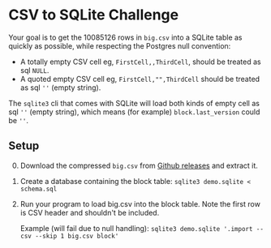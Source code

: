 # CSV to SQLite Challenge

Your goal is to get the 10085126 rows in `big.csv` into a SQLite table as quickly as possible, while respecting the Postgres null convention:

- A totally empty CSV cell eg, `FirstCell,,ThirdCell`, should be treated as sql `NULL`.
- A quoted empty CSV cell eg, `FirstCell,"",ThirdCell` should be treated as sql `''` (empty string).

The `sqlite3` cli that comes with SQLite will load both kinds of empty cell as sql `''` (empty string), which means (for example) `block.last_version` could be `''`.

## Setup

0. Download the compressed `big.csv` from [Github releases](https://github.com/makenotion/csv-to-sqlite-challenge/releases/tag/v1) and extract it.
1. Create a database containing the block table: `sqlite3 demo.sqlite < schema.sql`
2. Run your program to load big.csv into the block table. Note the first row is CSV header and shouldn't be included.

   Example (will fail due to null handling): `sqlite3 demo.sqlite '.import --csv --skip 1 big.csv block'`
